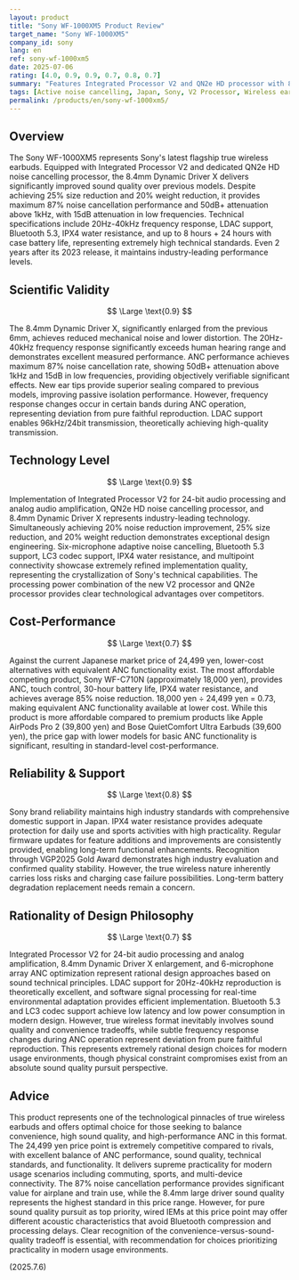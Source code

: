 ```yaml
---
layout: product
title: "Sony WF-1000XM5 Product Review"
target_name: "Sony WF-1000XM5"
company_id: sony
lang: en
ref: sony-wf-1000xm5
date: 2025-07-06
rating: [4.0, 0.9, 0.9, 0.7, 0.8, 0.7]
summary: "Features Integrated Processor V2 and QN2e HD processor with 8.4mm Dynamic Driver X delivering improved sound quality and industry-leading ANC performance. Achieves 25% size reduction and 20% weight reduction while providing maximum 87% noise cancellation and 50dB+ attenuation above 1kHz. The 24,499 yen current price achieves the lowest cost among equivalent performance competitors, offering premium cost-performance in the complete wireless market."
tags: [Active noise cancelling, Japan, Sony, V2 Processor, Wireless earphones]
permalink: /products/en/sony-wf-1000xm5/
---
```

## Overview

The Sony WF-1000XM5 represents Sony's latest flagship true wireless earbuds. Equipped with Integrated Processor V2 and dedicated QN2e HD noise cancelling processor, the 8.4mm Dynamic Driver X delivers significantly improved sound quality over previous models. Despite achieving 25% size reduction and 20% weight reduction, it provides maximum 87% noise cancellation performance and 50dB+ attenuation above 1kHz, with 15dB attenuation in low frequencies. Technical specifications include 20Hz-40kHz frequency response, LDAC support, Bluetooth 5.3, IPX4 water resistance, and up to 8 hours + 24 hours with case battery life, representing extremely high technical standards. Even 2 years after its 2023 release, it maintains industry-leading performance levels.

## Scientific Validity

$$ \Large \text{0.9} $$

The 8.4mm Dynamic Driver X, significantly enlarged from the previous 6mm, achieves reduced mechanical noise and lower distortion. The 20Hz-40kHz frequency response significantly exceeds human hearing range and demonstrates excellent measured performance. ANC performance achieves maximum 87% noise cancellation rate, showing 50dB+ attenuation above 1kHz and 15dB in low frequencies, providing objectively verifiable significant effects. New ear tips provide superior sealing compared to previous models, improving passive isolation performance. However, frequency response changes occur in certain bands during ANC operation, representing deviation from pure faithful reproduction. LDAC support enables 96kHz/24bit transmission, theoretically achieving high-quality transmission.

## Technology Level

$$ \Large \text{0.9} $$

Implementation of Integrated Processor V2 for 24-bit audio processing and analog audio amplification, QN2e HD noise cancelling processor, and 8.4mm Dynamic Driver X represents industry-leading technology. Simultaneously achieving 20% noise reduction improvement, 25% size reduction, and 20% weight reduction demonstrates exceptional design engineering. Six-microphone adaptive noise cancelling, Bluetooth 5.3 support, LC3 codec support, IPX4 water resistance, and multipoint connectivity showcase extremely refined implementation quality, representing the crystallization of Sony's technical capabilities. The processing power combination of the new V2 processor and QN2e processor provides clear technological advantages over competitors.

## Cost-Performance

$$ \Large \text{0.7} $$

Against the current Japanese market price of 24,499 yen, lower-cost alternatives with equivalent ANC functionality exist. The most affordable competing product, Sony WF-C710N (approximately 18,000 yen), provides ANC, touch control, 30-hour battery life, IPX4 water resistance, and achieves average 85% noise reduction. 18,000 yen ÷ 24,499 yen = 0.73, making equivalent ANC functionality available at lower cost. While this product is more affordable compared to premium products like Apple AirPods Pro 2 (39,800 yen) and Bose QuietComfort Ultra Earbuds (39,600 yen), the price gap with lower models for basic ANC functionality is significant, resulting in standard-level cost-performance.

## Reliability & Support

$$ \Large \text{0.8} $$

Sony brand reliability maintains high industry standards with comprehensive domestic support in Japan. IPX4 water resistance provides adequate protection for daily use and sports activities with high practicality. Regular firmware updates for feature additions and improvements are consistently provided, enabling long-term functional enhancements. Recognition through VGP2025 Gold Award demonstrates high industry evaluation and confirmed quality stability. However, the true wireless nature inherently carries loss risks and charging case failure possibilities. Long-term battery degradation replacement needs remain a concern.

## Rationality of Design Philosophy

$$ \Large \text{0.7} $$

Integrated Processor V2 for 24-bit audio processing and analog amplification, 8.4mm Dynamic Driver X enlargement, and 6-microphone array ANC optimization represent rational design approaches based on sound technical principles. LDAC support for 20Hz-40kHz reproduction is theoretically excellent, and software signal processing for real-time environmental adaptation provides efficient implementation. Bluetooth 5.3 and LC3 codec support achieve low latency and low power consumption in modern design. However, true wireless format inevitably involves sound quality and convenience tradeoffs, while subtle frequency response changes during ANC operation represent deviation from pure faithful reproduction. This represents extremely rational design choices for modern usage environments, though physical constraint compromises exist from an absolute sound quality pursuit perspective.

## Advice

This product represents one of the technological pinnacles of true wireless earbuds and offers optimal choice for those seeking to balance convenience, high sound quality, and high-performance ANC in this format. The 24,499 yen price point is extremely competitive compared to rivals, with excellent balance of ANC performance, sound quality, technical standards, and functionality. It delivers supreme practicality for modern usage scenarios including commuting, sports, and multi-device connectivity. The 87% noise cancellation performance provides significant value for airplane and train use, while the 8.4mm large driver sound quality represents the highest standard in this price range. However, for pure sound quality pursuit as top priority, wired IEMs at this price point may offer different acoustic characteristics that avoid Bluetooth compression and processing delays. Clear recognition of the convenience-versus-sound-quality tradeoff is essential, with recommendation for choices prioritizing practicality in modern usage environments.

(2025.7.6)